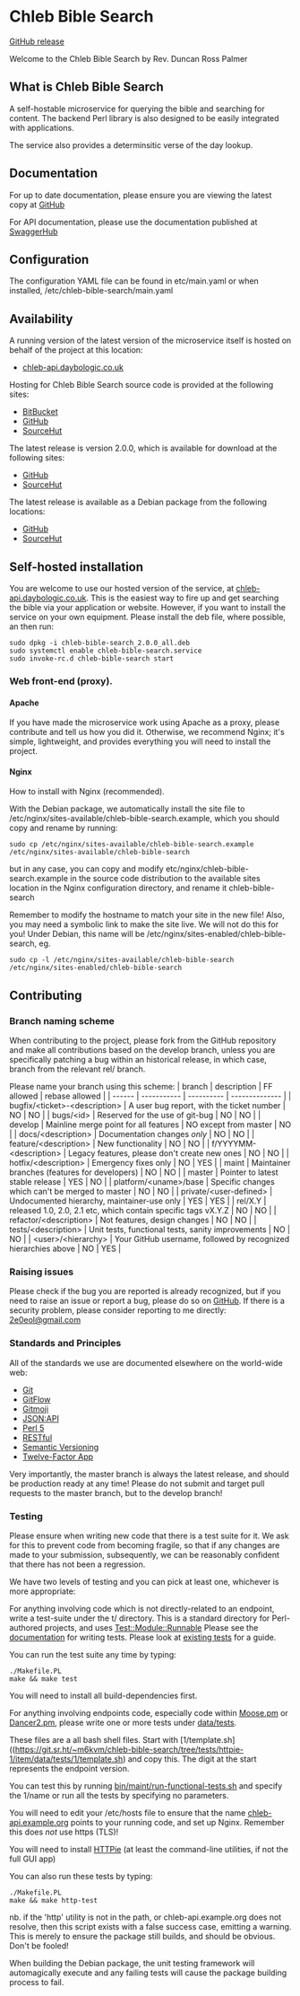 # Chleb Bible Search

[GitHub release](https://github.com/daybologic/chleb-bible-search)

Welcome to the Chleb Bible Search by Rev. Duncan Ross Palmer

## What is Chleb Bible Search

A self-hostable microservice for querying the bible and searching for content.
The backend Perl library is also designed to be easily integrated with applications.

The service also provides a determinsitic verse of the day lookup.

## Documentation

For up to date documentation, please ensure you are viewing the latest copy at [GitHub](https://github.com/daybologic/chleb-bible-search/blob/master/README.md)

For API documentation, please use the documentation published at [SwaggerHub](https://app.swaggerhub.com/apis/M6KVM/chleb-bible-search/2.0.0)

## Configuration

The configuration YAML file can be found in etc/main.yaml or when installed,
/etc/chleb-bible-search/main.yaml

## Availability

A running version of the latest version of the microservice itself is hosted on behalf of the project at this location:

  * [chleb-api.daybologic.co.uk](https://chleb-api.daybologic.co.uk/)

Hosting for Chleb Bible Search source code is provided at the following sites:

  * [BitBucket](https://bitbucket.org/2E0EOL/chleb-bible-search/commits/branch/master)
  * [GitHub](https://github.com/daybologic/chleb-bible-search)
  * [SourceHut](https://git.sr.ht/~m6kvm/chleb-bible-search)

The latest release is version 2.0.0, which is available for download at the following sites:

  * [GitHub](https://github.com/daybologic/chleb-bible-search/archive/refs/tags/v2.0.0.tar.gz)
  * [SourceHut](https://git.sr.ht/~m6kvm/chleb-bible-search/archive/v2.0.0.tar.gz)

The latest release is available as a Debian package from the following locations:

  * [GitHub](https://github.com/daybologic/chleb-bible-search/releases/download/v2.0.0/chleb-bible-search_2.0.0_all.deb)
  * [SourceHut](https://git.sr.ht/~m6kvm/chleb-bible-search/refs/v2.0.0)

## Self-hosted installation

You are welcome to use our hosted version of the service, at [chleb-api.daybologic.co.uk](https://chleb-api.daybologic.co.uk/).
This is the easiest way to fire up and get searching the bible via your application or website.  However, if you want to install
the service on your own equipment.  Please install the deb file, where possible, an then run:

```
sudo dpkg -i chleb-bible-search_2.0.0_all.deb
sudo systemctl enable chleb-bible-search.service
sudo invoke-rc.d chleb-bible-search start
```

### Web front-end (proxy).

#### Apache

If you have made the microservice work using Apache as a proxy, please contribute and tell us how
you did it.  Otherwise, we recommend Nginx; it's simple, lightweight, and provides everything you
will need to install the project.

#### Nginx

How to install with Nginx (recommended).

With the Debian package, we automatically install the site file to /etc/nginx/sites-available/chleb-bible-search.example,
which you should copy and rename by running:

```
sudo cp /etc/nginx/sites-available/chleb-bible-search.example /etc/nginx/sites-available/chleb-bible-search
```

but in any case, you can copy and modify etc/nginx/chleb-bible-search.example in the source code distribution to the
available sites location in the Nginx configuration directory, and rename it chleb-bible-search

Remember to modify the hostname to match your site in the new file!  Also, you may need a symbolic link to make
the site live.  We will not do this for you!  Under Debian, this name will be
/etc/nginx/sites-enabled/chleb-bible-search, eg.

```
sudo cp -l /etc/nginx/sites-available/chleb-bible-search /etc/nginx/sites-enabled/chleb-bible-search
```

## Contributing

### Branch naming scheme

When contributing to the project, please fork from the GitHub repository and make all contributions based on the develop branch,
unless you are specifically patching a bug within an historical release, in which case, branch from the relevant rel/ branch.

Please name your branch using this scheme:
| branch | description | FF allowed | rebase allowed |
| ------ | ----------- | ---------- | -------------- |
| bugfix/&lt;ticket&gt;-&lt;description&gt; | A user bug report, with the ticket number | NO | NO |
| bugs/&lt;id&gt; | Reserved for the use of git-bug | NO | NO |
| develop | Mainline merge point for all features | NO except from master | NO |
| docs/&lt;description&gt; | Documentation changes _only_ | NO | NO |
| feature/&lt;description&gt; | New functionality | NO | NO |
| f/YYYYMM-&lt;description&gt; | Legacy features, please don't create new ones | NO | NO |
| hotfix/&lt;description&gt; | Emergency fixes only | NO | YES |
| maint | Maintainer branches (features for developers) | NO | NO |
| master | Pointer to latest stable release | YES | NO |
| platform/&lt;uname&gt;/base | Specific changes which can't be merged to master | NO | NO |
| private/&lt;user-defined&gt; | Undocumented hierarchy, maintainer-use only | YES | YES |
| rel/X.Y | released 1.0, 2.0, 2.1 etc, which contain specific tags vX.Y.Z | NO | NO |
| refactor/&lt;description&gt; | Not features, design changes | NO | NO |
| tests/&lt;description&gt; | Unit tests, functional tests, sanity improvements | NO | NO |
| &lt;user&gt;/&lt;hierarchy&gt; | Your GitHub username, followed by recognized hierarchies above | NO | YES |

### Raising issues

Please check if the bug you are reported is already recognized, but if you need to raise an issue
or report a bug, please do so on [GitHub](https://github.com/daybologic/chleb-bible-search/issues).
If there is a security problem, please consider reporting to me directly:
<a href="mailto:2e0eol\@gmail.com">2e0eol\@gmail.com</a>

### Standards and Principles

All of the standards we use are documented elsewhere on the world-wide web:

  * [Git](https://git-scm.com/)
  * [GitFlow](https://nvie.com/posts/a-successful-git-branching-model/)
  * [Gitmoji](https://gitmoji.dev/)
  * [JSON:API](https://jsonapi.org/format/)
  * [Perl 5](https://dev.perl.org/perl5/)
  * [RESTful](https://restfulapi.net/)
  * [Semantic Versioning](https://semver.org/)
  * [Twelve-Factor App](https://12factor.net/)

Very importantly, the master branch is always the latest release, and should be production ready at any time!
Please do not submit and target pull requests to the master branch, but to the develop branch!

### Testing

Please ensure when writing new code that there is a test suite for it.  We ask for this to prevent code
from becoming fragile, so that if any changes are made to your submission, subsequently, we can be
reasonably confident that there has not been a regression.

We have two levels of testing and you can pick at least one, whichever is more appropriate:

For anything involving code which is not directly-related to an endpoint, write a test-suite under
the t/ directory.  This is a standard directory for Perl-authored projects, and uses [Test::Module::Runnable](https://github.com/daybologic/libtest-module-runnable-perl)
Please see the [documentation](https://git.sr.ht/~m6kvm/libtest-module-runnable-perl/tree/master/item/README.md) for writing tests.  Please look at [existing tests](https://git.sr.ht/~m6kvm/libtest-module-runnable-perl/tree/master/item/t) for a guide.

You can run the test suite any time by typing:
```
./Makefile.PL
make && make test
```

You will need to install all build-dependencies first.

For anything involving endpoints code, especially code within [Moose.pm](https://git.sr.ht/~m6kvm/chleb-bible-search/tree/master/item/lib/Chleb/Server/Moose.pm) or [Dancer2.pm](https://git.sr.ht/~m6kvm/chleb-bible-search/tree/master/item/lib/Chleb/Server/Dancer2.pm), please write one or more tests under [data/tests](https://git.sr.ht/~m6kvm/chleb-bible-search/tree/tests/httpie-1/item/data/tests).

These files are a all bash shell files.  Start with [1/template.sh]((https://git.sr.ht/~m6kvm/chleb-bible-search/tree/tests/httpie-1/item/data/tests/1/template.sh) and copy this. The digit at the start represents the endpoint version.

You can test this by running [bin/maint/run-functional-tests.sh](https://git.sr.ht/~m6kvm/chleb-bible-search/tree/tests/httpie-1/item/bin/maint/run-functional-tests.sh) and specify the 1/name or run all the tests by specifying no parameters.

You will need to edit your /etc/hosts file to ensure that the name [chleb-api.example.org](http://chleb-api.example.org) points to your running code, and set up Nginx.  Remember this does *not* use https (TLS)!

You will need to install [HTTPie](https://www.baeldung.com/httpie-http-client-command-line#bd-1-on-linux) (at least the command-line utilities, if not the full GUI app)

You can also run these tests by typing:

```
./Makefile.PL
make && make http-test
```

nb. if the 'http' utility is not in the path, or chleb-api.example.org does not resolve, then this script exists with a false success case, emitting a warning.
This is merely to ensure the package still builds, and should be obvious.  Don't be fooled!

When building the Debian package, the unit testing framework will automagically execute and any failing
tests will cause the package building process to fail.

